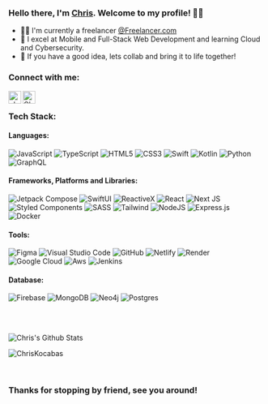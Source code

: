 ### Hello there, I'm [Chris][website]. Welcome to my profile! 🙋‍♂️

-  👨‍💻    I'm currently a freelancer [@Freelancer.com][freelancer]
-  🚀    I excel at Mobile and Full-Stack Web Development and learning Cloud and Cybersecurity.
-  🤔    If you have a good idea, lets collab and bring it to life together!

### Connect with me:

[<img align="left" alt="chriskocabas.com" height="25px" src="https://img.shields.io/website?color=%23424242&down_color=white&down_message=chriskocabas.com&label=%20&style=for-the-badge&up_color=white&up_message=chriskocabas.com&url=https%3A%2F%2Fchriskocabas.com" />][website]
[<img align="left" alt="Chris Kocabas | LinkedIn" height="25px" src="https://img.shields.io/badge/LinkedIn-0077B5?style=for-the-badge&logo=linkedin&logoColor=whitesvg" />][linkedin]

<br />


### Tech Stack:

#### Languages:
![JavaScript](https://img.shields.io/badge/javascript-%23323330.svg?style=for-the-badge&logo=javascript&logoColor=%23F7DF1E)
![TypeScript](https://img.shields.io/badge/typescript-%23007ACC.svg?style=for-the-badge&logo=typescript&logoColor=white)
![HTML5](https://img.shields.io/badge/html5-%23E34F26.svg?style=for-the-badge&logo=html5&logoColor=white)
![CSS3](https://img.shields.io/badge/css3-%231572B6.svg?style=for-the-badge&logo=css3&logoColor=white)
![Swift](https://img.shields.io/badge/swift-%23FF0000.svg?style=for-the-badge&logo=swift&logoColor=white)
![Kotlin](https://img.shields.io/badge/kotlin-purple.svg?style=for-the-badge&logo=kotlin&logoColor=white)
![Python](https://img.shields.io/badge/python-yellow.svg?style=for-the-badge&logo=python&logoColor=white)
![GraphQL](https://img.shields.io/badge/graphQL-%23dd00dd.svg?style=for-the-badge&logo=graphql&logoColor=#00C7B7)

#### Frameworks, Platforms and Libraries:

![Jetpack Compose](https://img.shields.io/badge/jetpack%20compose-%23333333.svg?style=for-the-badge&logo=android&logoColor=#00C7B7)
![SwiftUI](https://img.shields.io/badge/swiftui-%23000000.svg?style=for-the-badge&logo=ios&logoColor=#00C7B7)
![ReactiveX](https://img.shields.io/badge/reactivex-purple.svg?style=for-the-badge&logo=reactivex&logoColor=#00C7B7)
![React](https://img.shields.io/badge/react-%2320232a.svg?style=for-the-badge&logo=react&logoColor=%2361DAFB)
![Next JS](https://img.shields.io/badge/Next-black?style=for-the-badge&logo=next.js&logoColor=white)
![Styled Components](https://img.shields.io/badge/styled--components-DB7093?style=for-the-badge&logo=styled-components&logoColor=white)
![SASS](https://img.shields.io/badge/SASS-hotpink.svg?style=for-the-badge&logo=SASS&logoColor=white)
![Tailwind](https://img.shields.io/badge/tailwind-%232E7EEA.svg?style=for-the-badge&logo=tailwindcss&logoColor=white)
![NodeJS](https://img.shields.io/badge/node.js-6DA55F?style=for-the-badge&logo=node.js&logoColor=white)
![Express.js](https://img.shields.io/badge/express.js-%23404d59.svg?style=for-the-badge&logo=express&logoColor=%2361DAFB)
![Docker](https://img.shields.io/badge/docker-white.svg?style=for-the-badge&logo=docker&logoColor=#00C7B7)

#### Tools:

![Figma](https://img.shields.io/badge/figma-%23F24E1E.svg?style=for-the-badge&logo=figma&logoColor=white)
![Visual Studio Code](https://img.shields.io/badge/Visual%20Studio%20Code-0078d7.svg?style=for-the-badge&logo=visual-studio-code&logoColor=white)
![GitHub](https://img.shields.io/badge/github-%23121011.svg?style=for-the-badge&logo=github&logoColor=white)
![Netlify](https://img.shields.io/badge/netlify-%23000000.svg?style=for-the-badge&logo=netlify&logoColor=#00C7B7)
![Render](https://img.shields.io/badge/render-%23DD0000.svg?style=for-the-badge&logo=render&logoColor=#00C7B7)
![Google Cloud](https://img.shields.io/badge/Google%20Cloud-%234285F4.svg?style=for-the-badge&logo=google-cloud&logoColor=white)
![Aws](https://img.shields.io/badge/AWS-orange.svg?style=for-the-badge&logo=amazon&logoColor=white)
![Jenkins](https://img.shields.io/badge/jenkins-white.svg?style=for-the-badge&logo=jenkins&logoColor=#00C7B7)

#### Database:

![Firebase](https://img.shields.io/badge/firebase-%23039BE5.svg?style=for-the-badge&logo=firebase)
![MongoDB](https://img.shields.io/badge/MongoDB-%234ea94b.svg?style=for-the-badge&logo=mongodb&logoColor=white)
![Neo4j](https://img.shields.io/badge/neo4j-%23000000.svg?style=for-the-badge&logo=neo4j&logoColor=#00C7B7)
![Postgres](https://img.shields.io/badge/postgres-%23316192.svg?style=for-the-badge&logo=postgresql&logoColor=white)



<br />
<br />

<p>
<img alt="Chris's Github Stats" src="https://github-readme-stats-ebon-gamma.vercel.app/api?username=ChrisMKocabas&show_icons=true&count_private=true&hide_border=true&theme=radical/>
</p>

<p>
<img alt="Chris's Github Stats" src="https://github-readme-stats.vercel.app/api?username=chrismkocabas&show_icons=true&line_height=25&theme=radical" />

<img src="https://github-readme-streak-stats.herokuapp.com/?user=ChrisMKocabas&theme=radical" alt="ChrisKocabas" /></p>

<br />

### Thanks for stopping by friend, see you around!

[website]: https://www.chriskocabas.com
[linkedin]: https://www.linkedin.com/in/chris-kocabas
[freelancer]: https://freelancer.com
